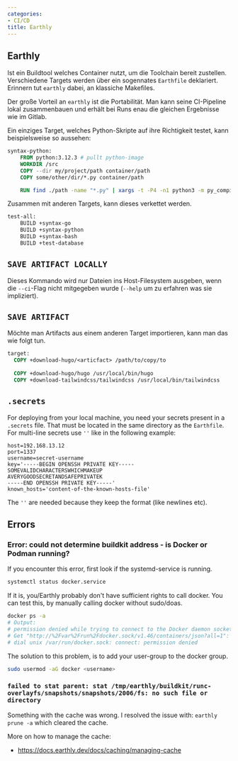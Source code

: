 ```yaml
---
categories:
- CI/CD
title: Earthly
---
```


## Earthly 

Ist ein Buildtool welches Container nutzt, um die Toolchain bereit
zustellen. Verschiedene Targets werden über ein sogennates `Earthfile`
deklariert. Erinnern tut `earthly` dabei, an klassiche Makefiles.

Der große Vorteil an `earthly` ist die Portabilität. Man kann seine
CI-Pipeline lokal zusammenbauen und erhält bei Runs enau die gleichen
Ergebnisse wie im Gitlab.

Ein einziges Target, welches Python-Skripte auf ihre Richtigkeit testet,
kann beispielsweise so aussehen:

``` Dockerfile
syntax-python:
    FROM python:3.12.3 # pullt python-image
    WORKDIR /src
    COPY --dir my/project/path container/path
    COPY some/other/dir/*.py container/path

    RUN find ./path -name "*.py" | xargs -t -P4 -n1 python3 -m py_compile
```

Zusammen mit anderen Targets, kann dieses verkettet werden.

``` Dockerfile
test-all:
    BUILD +syntax-go
    BUILD +syntax-python
    BUILD +syntax-bash
    BUILD +test-database
```

## `SAVE ARTIFACT LOCALLY`

Dieses Kommando wird nur Dateien ins Host-Filesystem ausgeben, wenn die
`--ci`-Flag nicht mitgegeben wurde (`--help` um zu erfahren was sie
impliziert).

## `SAVE ARTIFACT`

Möchte man Artifacts aus einem anderen Target importieren, kann man das wie folgt tun.
```Dockerfile
target:
  COPY +download-hugo/<articfact> /path/to/copy/to
  
  COPY +download-hugo/hugo /usr/local/bin/hugo
  COPY +download-tailwindcss/tailwindcss /usr/local/bin/tailwindcss
```
  
## `.secrets`
For deploying from your local machine, you need your secrets present in a `.secrets` file. That must be located in the same directory as the `Earthfile`.
For multi-line secrets use `''` like in the following example:
```
host=192.168.13.12
port=1337
username=secret-username
key='-----BEGIN OPENSSH PRIVATE KEY-----
SOMEVALIDCHARACTERSWHICHMAKEUP
AVERYGOODSECRETANDSAFEPRIVATEK
-----END OPENSSH PRIVATE KEY-----'
known_hosts='content-of-the-known-hosts-file'
```
The `''` are needed because they keep the format (like newlines etc).

## Errors
### Error: could not determine buildkit address - is Docker or Podman running?
If you encounter this error, first look if the systemd-service is running.
```bash
systemctl status docker.service
```
If it is, you/Earthly probably don't have sufficient rights to call docker. You can test this, by manually calling docker without sudo/doas.

```bash
docker ps -a
# Output:
# permission denied while trying to connect to the Docker daemon socket at unix:///var/run/docker.sock:
# Get "http://%2Fvar%2Frun%2Fdocker.sock/v1.46/containers/json?all=1": 
# dial unix /var/run/docker.sock: connect: permission denied
```
The solution to this problem, is to add your user-group to the docker group.
```bash
sudo usermod -aG docker <username>
```

### `failed to stat parent: stat /tmp/earthly/buildkit/runc-overlayfs/snapshots/snapshots/2006/fs: no such file or directory`

Something with the cache was wrong. I resolved the issue with: `earthly prune -a` which cleared the cache.

More on how to manage the cache:

- https://docs.earthly.dev/docs/caching/managing-cache


